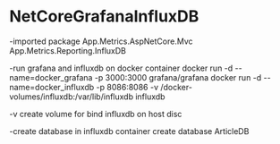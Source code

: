 # NetCoreGrafanaInfluxDB


-imported package
App.Metrics.AspNetCore.Mvc
App.Metrics.Reporting.InfluxDB

-run grafana and influxdb on docker container
docker run -d --name=docker_grafana -p 3000:3000 grafana/grafana
docker run -d --name=docker_influxdb -p 8086:8086 -v /docker-volumes/influxdb:/var/lib/influxdb influxdb

-v 
create volume for bind influxdb on host disc

-create database in influxdb container
create database ArticleDB

